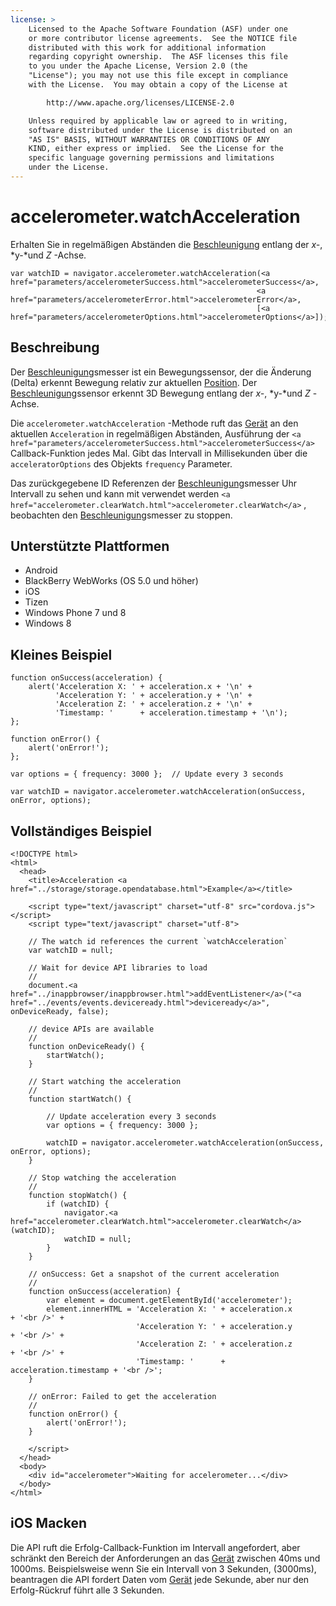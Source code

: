 ```yaml
---
license: >
    Licensed to the Apache Software Foundation (ASF) under one
    or more contributor license agreements.  See the NOTICE file
    distributed with this work for additional information
    regarding copyright ownership.  The ASF licenses this file
    to you under the Apache License, Version 2.0 (the
    "License"); you may not use this file except in compliance
    with the License.  You may obtain a copy of the License at

        http://www.apache.org/licenses/LICENSE-2.0

    Unless required by applicable law or agreed to in writing,
    software distributed under the License is distributed on an
    "AS IS" BASIS, WITHOUT WARRANTIES OR CONDITIONS OF ANY
    KIND, either express or implied.  See the License for the
    specific language governing permissions and limitations
    under the License.
---
```


# accelerometer.watchAcceleration

Erhalten Sie in regelmäßigen Abständen die <a href="acceleration/acceleration.html">Beschleunigung</a> entlang der *x-*, *y-*und *Z* -Achse.

    var watchID = navigator.accelerometer.watchAcceleration(<a href="parameters/accelerometerSuccess.html">accelerometerSuccess</a>,
                                                           <a href="parameters/accelerometerError.html">accelerometerError</a>,
                                                           [<a href="parameters/accelerometerOptions.html">accelerometerOptions</a>]);
    

## Beschreibung

Der <a href="acceleration/acceleration.html">Beschleunigung</a>smesser ist ein Bewegungssensor, der die Änderung (Delta) erkennt Bewegung relativ zur aktuellen <a href="../geolocation/Position/position.html">Position</a>. Der <a href="acceleration/acceleration.html">Beschleunigung</a>ssensor erkennt 3D Bewegung entlang der *x-*, *y-*und *Z* -Achse.

Die `accelerometer.watchAcceleration` -Methode ruft das <a href="../device/device.html">Gerät</a> an den aktuellen `Acceleration` in regelmäßigen Abständen, Ausführung der `<a href="parameters/accelerometerSuccess.html">accelerometerSuccess</a>` Callback-Funktion jedes Mal. Gibt das Intervall in Millisekunden über die `acceleratorOptions` des Objekts `frequency` Parameter.

Das zurückgegebene ID Referenzen der <a href="acceleration/acceleration.html">Beschleunigung</a>smesser Uhr Intervall zu sehen und kann mit verwendet werden `<a href="accelerometer.clearWatch.html">accelerometer.clearWatch</a>` , beobachten den <a href="acceleration/acceleration.html">Beschleunigung</a>smesser zu stoppen.

## Unterstützte Plattformen

*   Android
*   BlackBerry WebWorks (OS 5.0 und höher)
*   iOS
*   Tizen
*   Windows Phone 7 und 8
*   Windows 8

## Kleines Beispiel

    function onSuccess(acceleration) {
        alert('Acceleration X: ' + acceleration.x + '\n' +
              'Acceleration Y: ' + acceleration.y + '\n' +
              'Acceleration Z: ' + acceleration.z + '\n' +
              'Timestamp: '      + acceleration.timestamp + '\n');
    };
    
    function onError() {
        alert('onError!');
    };
    
    var options = { frequency: 3000 };  // Update every 3 seconds
    
    var watchID = navigator.accelerometer.watchAcceleration(onSuccess, onError, options);
    

## Vollständiges Beispiel

    <!DOCTYPE html>
    <html>
      <head>
        <title>Acceleration <a href="../storage/storage.opendatabase.html">Example</a></title>
    
        <script type="text/javascript" charset="utf-8" src="cordova.js"></script>
        <script type="text/javascript" charset="utf-8">
    
        // The watch id references the current `watchAcceleration`
        var watchID = null;
    
        // Wait for device API libraries to load
        //
        document.<a href="../inappbrowser/inappbrowser.html">addEventListener</a>("<a href="../events/events.deviceready.html">deviceready</a>", onDeviceReady, false);
    
        // device APIs are available
        //
        function onDeviceReady() {
            startWatch();
        }
    
        // Start watching the acceleration
        //
        function startWatch() {
    
            // Update acceleration every 3 seconds
            var options = { frequency: 3000 };
    
            watchID = navigator.accelerometer.watchAcceleration(onSuccess, onError, options);
        }
    
        // Stop watching the acceleration
        //
        function stopWatch() {
            if (watchID) {
                navigator.<a href="accelerometer.clearWatch.html">accelerometer.clearWatch</a>(watchID);
                watchID = null;
            }
        }
    
        // onSuccess: Get a snapshot of the current acceleration
        //
        function onSuccess(acceleration) {
            var element = document.getElementById('accelerometer');
            element.innerHTML = 'Acceleration X: ' + acceleration.x         + '<br />' +
                                'Acceleration Y: ' + acceleration.y         + '<br />' +
                                'Acceleration Z: ' + acceleration.z         + '<br />' +
                                'Timestamp: '      + acceleration.timestamp + '<br />';
        }
    
        // onError: Failed to get the acceleration
        //
        function onError() {
            alert('onError!');
        }
    
        </script>
      </head>
      <body>
        <div id="accelerometer">Waiting for accelerometer...</div>
      </body>
    </html>
    

## iOS Macken

Die API ruft die Erfolg-Callback-Funktion im Intervall angefordert, aber schränkt den Bereich der Anforderungen an das <a href="../device/device.html">Gerät</a> zwischen 40ms und 1000ms. Beispielsweise wenn Sie ein Intervall von 3 Sekunden, (3000ms), beantragen die API fordert Daten vom <a href="../device/device.html">Gerät</a> jede Sekunde, aber nur den Erfolg-Rückruf führt alle 3 Sekunden.